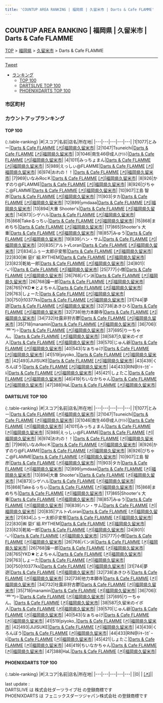 ```yaml
---
title: 'COUNTUP AREA RANKING | 福岡県 | 久留米市 | Darts & Cafe FLAMME'
---
```

## COUNTUP AREA RANKING | 福岡県 | 久留米市 | Darts & Cafe FLAMME

[TOP](/darts/rank/) > [福岡県](/darts/rank/福岡県/) > [久留米市](/darts/rank/福岡県/久留米市/) > Darts & Cafe FLAMME

___

<a href="https://twitter.com/share?ref_src=twsrc%5Etfw" data-text="COUNTUP AREA RANKING | 福岡県久留米市Darts & Cafe FLAMME" class="twitter-share-button" data-hashtags="DARTSLIVE,PHOENIXDARTS,darts,ダーツ" data-show-count="false">Tweet</a>

* [ランキング](#カウントアップランキング)
    * [TOP 100](#top-100)
    * [DARTSLIVE TOP 100](#dartslive-top-100)
    * [PHOENIXDARTS TOP 100](#phoenixdarts-top-100)

### 市区町村

<ul>

</ul>

### カウントアップランキング

#### TOP 100



{:.table-ranking}
|#|スコア|名前|店名|所在地|
|---|---|---|---|---|
|1|1077|<span class="rank-name-dl">とみー</span>|<a href="/darts/rank/shops/141f84ebbcd1264928032249b44395af.html">Darts & Cafe FLAMME</a> <a href="https://search.dartslive.com/jp/shop/141f84ebbcd1264928032249b44395af">[↗]</a>|<a href="/darts/rank/福岡県/久留米市">福岡県久留米市</a>|
|2|1047|<span class="rank-name-dl">Tsuneichi</span>|<a href="/darts/rank/shops/141f84ebbcd1264928032249b44395af.html">Darts & Cafe FLAMME</a> <a href="https://search.dartslive.com/jp/shop/141f84ebbcd1264928032249b44395af">[↗]</a>|<a href="/darts/rank/福岡県/久留米市">福岡県久留米市</a>|
|3|1046|<span class="rank-name-dl">南生46@成人(ﾅﾘﾄ)</span>|<a href="/darts/rank/shops/141f84ebbcd1264928032249b44395af.html">Darts & Cafe FLAMME</a> <a href="https://search.dartslive.com/jp/shop/141f84ebbcd1264928032249b44395af">[↗]</a>|<a href="/darts/rank/福岡県/久留米市">福岡県久留米市</a>|
|4|1011|<span class="rank-name-dl">みっちょまん</span>|<a href="/darts/rank/shops/141f84ebbcd1264928032249b44395af.html">Darts & Cafe FLAMME</a> <a href="https://search.dartslive.com/jp/shop/141f84ebbcd1264928032249b44395af">[↗]</a>|<a href="/darts/rank/福岡県/久留米市">福岡県久留米市</a>|
|5|989|<span class="rank-name-dl">えっしぃ@FLAMME</span>|<a href="/darts/rank/shops/141f84ebbcd1264928032249b44395af.html">Darts & Cafe FLAMME</a> <a href="https://search.dartslive.com/jp/shop/141f84ebbcd1264928032249b44395af">[↗]</a>|<a href="/darts/rank/福岡県/久留米市">福岡県久留米市</a>|
|6|974|<span class="rank-name-dl">おれの！！</span>|<a href="/darts/rank/shops/141f84ebbcd1264928032249b44395af.html">Darts & Cafe FLAMME</a> <a href="https://search.dartslive.com/jp/shop/141f84ebbcd1264928032249b44395af">[↗]</a>|<a href="/darts/rank/福岡県/久留米市">福岡県久留米市</a>|
|7|969|<span class="rank-name-dl">いなみЯocＫ</span>|<a href="/darts/rank/shops/141f84ebbcd1264928032249b44395af.html">Darts & Cafe FLAMME</a> <a href="https://search.dartslive.com/jp/shop/141f84ebbcd1264928032249b44395af">[↗]</a>|<a href="/darts/rank/福岡県/久留米市">福岡県久留米市</a>|
|8|926|<span class="rank-name-dl">かずのり@FLAMME</span>|<a href="/darts/rank/shops/141f84ebbcd1264928032249b44395af.html">Darts & Cafe FLAMME</a> <a href="https://search.dartslive.com/jp/shop/141f84ebbcd1264928032249b44395af">[↗]</a>|<a href="/darts/rank/福岡県/久留米市">福岡県久留米市</a>|
|8|926|<span class="rank-name-dl">びちゃこ@FLAMME</span>|<a href="/darts/rank/shops/141f84ebbcd1264928032249b44395af.html">Darts & Cafe FLAMME</a> <a href="https://search.dartslive.com/jp/shop/141f84ebbcd1264928032249b44395af">[↗]</a>|<a href="/darts/rank/福岡県/久留米市">福岡県久留米市</a>|
|10|907|<span class="rank-name-dl">江島 智彦</span>|<a href="/darts/rank/shops/141f84ebbcd1264928032249b44395af.html">Darts & Cafe FLAMME</a> <a href="https://search.dartslive.com/jp/shop/141f84ebbcd1264928032249b44395af">[↗]</a>|<a href="/darts/rank/福岡県/久留米市">福岡県久留米市</a>|
|11|903|<span class="rank-name-dl">タカ</span>|<a href="/darts/rank/shops/141f84ebbcd1264928032249b44395af.html">Darts & Cafe FLAMME</a> <a href="https://search.dartslive.com/jp/shop/141f84ebbcd1264928032249b44395af">[↗]</a>|<a href="/darts/rank/福岡県/久留米市">福岡県久留米市</a>|
|12|899|<span class="rank-name-dl">ymdaaa</span>|<a href="/darts/rank/shops/141f84ebbcd1264928032249b44395af.html">Darts & Cafe FLAMME</a> <a href="https://search.dartslive.com/jp/shop/141f84ebbcd1264928032249b44395af">[↗]</a>|<a href="/darts/rank/福岡県/久留米市">福岡県久留米市</a>|
|13|894|<span class="rank-name-dl">大重 Shooter&#x27;s</span>|<a href="/darts/rank/shops/141f84ebbcd1264928032249b44395af.html">Darts & Cafe FLAMME</a> <a href="https://search.dartslive.com/jp/shop/141f84ebbcd1264928032249b44395af">[↗]</a>|<a href="/darts/rank/福岡県/久留米市">福岡県久留米市</a>|
|14|873|<span class="rank-name-dl">シゲハル</span>|<a href="/darts/rank/shops/141f84ebbcd1264928032249b44395af.html">Darts & Cafe FLAMME</a> <a href="https://search.dartslive.com/jp/shop/141f84ebbcd1264928032249b44395af">[↗]</a>|<a href="/darts/rank/福岡県/久留米市">福岡県久留米市</a>|
|15|868|<span class="rank-name-dl">Takeるっちぃ</span>|<a href="/darts/rank/shops/141f84ebbcd1264928032249b44395af.html">Darts & Cafe FLAMME</a> <a href="https://search.dartslive.com/jp/shop/141f84ebbcd1264928032249b44395af">[↗]</a>|<a href="/darts/rank/福岡県/久留米市">福岡県久留米市</a>|
|15|868|<span class="rank-name-dl">まめちち</span>|<a href="/darts/rank/shops/141f84ebbcd1264928032249b44395af.html">Darts & Cafe FLAMME</a> <a href="https://search.dartslive.com/jp/shop/141f84ebbcd1264928032249b44395af">[↗]</a>|<a href="/darts/rank/福岡県/久留米市">福岡県久留米市</a>|
|17|865|<span class="rank-name-dl">Shooter&#x27;s 大重</span>|<a href="/darts/rank/shops/141f84ebbcd1264928032249b44395af.html">Darts & Cafe FLAMME</a> <a href="https://search.dartslive.com/jp/shop/141f84ebbcd1264928032249b44395af">[↗]</a>|<a href="/darts/rank/福岡県/久留米市">福岡県久留米市</a>|
|18|857|<span class="rank-name-dl">みゅう</span>|<a href="/darts/rank/shops/141f84ebbcd1264928032249b44395af.html">Darts & Cafe FLAMME</a> <a href="https://search.dartslive.com/jp/shop/141f84ebbcd1264928032249b44395af">[↗]</a>|<a href="/darts/rank/福岡県/久留米市">福岡県久留米市</a>|
|19|839|<span class="rank-name-dl">ハン・サム</span>|<a href="/darts/rank/shops/141f84ebbcd1264928032249b44395af.html">Darts & Cafe FLAMME</a> <a href="https://search.dartslive.com/jp/shop/141f84ebbcd1264928032249b44395af">[↗]</a>|<a href="/darts/rank/福岡県/久留米市">福岡県久留米市</a>|
|20|835|<span class="rank-name-dl">アルト√Loran</span>|<a href="/darts/rank/shops/141f84ebbcd1264928032249b44395af.html">Darts & Cafe FLAMME</a> <a href="https://search.dartslive.com/jp/shop/141f84ebbcd1264928032249b44395af">[↗]</a>|<a href="/darts/rank/福岡県/久留米市">福岡県久留米市</a>|
|21|834|<span class="rank-name-dl">ふぅー太郎＠変態</span>|<a href="/darts/rank/shops/141f84ebbcd1264928032249b44395af.html">Darts & Cafe FLAMME</a> <a href="https://search.dartslive.com/jp/shop/141f84ebbcd1264928032249b44395af">[↗]</a>|<a href="/darts/rank/福岡県/久留米市">福岡県久留米市</a>|
|22|830|<span class="rank-name-dl">㈱ 惡ﾀﾞ組.RYTHEM</span>|<a href="/darts/rank/shops/141f84ebbcd1264928032249b44395af.html">Darts & Cafe FLAMME</a> <a href="https://search.dartslive.com/jp/shop/141f84ebbcd1264928032249b44395af">[↗]</a>|<a href="/darts/rank/福岡県/久留米市">福岡県久留米市</a>|
|23|823|<span class="rank-name-dl">乾祐一郎</span>|<a href="/darts/rank/shops/141f84ebbcd1264928032249b44395af.html">Darts & Cafe FLAMME</a> <a href="https://search.dartslive.com/jp/shop/141f84ebbcd1264928032249b44395af">[↗]</a>|<a href="/darts/rank/福岡県/久留米市">福岡県久留米市</a>|
|24|801|<span class="rank-name-dl">( ◜ᴗ◝)</span>|<a href="/darts/rank/shops/141f84ebbcd1264928032249b44395af.html">Darts & Cafe FLAMME</a> <a href="https://search.dartslive.com/jp/shop/141f84ebbcd1264928032249b44395af">[↗]</a>|<a href="/darts/rank/福岡県/久留米市">福岡県久留米市</a>|
|25|777|<span class="rank-name-dl">小僧</span>|<a href="/darts/rank/shops/141f84ebbcd1264928032249b44395af.html">Darts & Cafe FLAMME</a> <a href="https://search.dartslive.com/jp/shop/141f84ebbcd1264928032249b44395af">[↗]</a>|<a href="/darts/rank/福岡県/久留米市">福岡県久留米市</a>|
|26|768|<span class="rank-name-dl">パン派</span>|<a href="/darts/rank/shops/141f84ebbcd1264928032249b44395af.html">Darts & Cafe FLAMME</a> <a href="https://search.dartslive.com/jp/shop/141f84ebbcd1264928032249b44395af">[↗]</a>|<a href="/darts/rank/福岡県/久留米市">福岡県久留米市</a>|
|26|768|<span class="rank-name-dl">躁一郎</span>|<a href="/darts/rank/shops/141f84ebbcd1264928032249b44395af.html">Darts & Cafe FLAMME</a> <a href="https://search.dartslive.com/jp/shop/141f84ebbcd1264928032249b44395af">[↗]</a>|<a href="/darts/rank/福岡県/久留米市">福岡県久留米市</a>|
|28|765|<span class="rank-name-dl">YKD★とよちゃん</span>|<a href="/darts/rank/shops/141f84ebbcd1264928032249b44395af.html">Darts & Cafe FLAMME</a> <a href="https://search.dartslive.com/jp/shop/141f84ebbcd1264928032249b44395af">[↗]</a>|<a href="/darts/rank/福岡県/久留米市">福岡県久留米市</a>|
|29|763|<span class="rank-name-dl">しょーた</span>|<a href="/darts/rank/shops/141f84ebbcd1264928032249b44395af.html">Darts & Cafe FLAMME</a> <a href="https://search.dartslive.com/jp/shop/141f84ebbcd1264928032249b44395af">[↗]</a>|<a href="/darts/rank/福岡県/久留米市">福岡県久留米市</a>|
|30|750|<span class="rank-name-dl">t10377ks</span>|<a href="/darts/rank/shops/141f84ebbcd1264928032249b44395af.html">Darts & Cafe FLAMME</a> <a href="https://search.dartslive.com/jp/shop/141f84ebbcd1264928032249b44395af">[↗]</a>|<a href="/darts/rank/福岡県/久留米市">福岡県久留米市</a>|
|31|744|<span class="rank-name-dl">夢遊</span>|<a href="/darts/rank/shops/141f84ebbcd1264928032249b44395af.html">Darts & Cafe FLAMME</a> <a href="https://search.dartslive.com/jp/shop/141f84ebbcd1264928032249b44395af">[↗]</a>|<a href="/darts/rank/福岡県/久留米市">福岡県久留米市</a>|
|32|738|<span class="rank-name-dl">あきひろ</span>|<a href="/darts/rank/shops/141f84ebbcd1264928032249b44395af.html">Darts & Cafe FLAMME</a> <a href="https://search.dartslive.com/jp/shop/141f84ebbcd1264928032249b44395af">[↗]</a>|<a href="/darts/rank/福岡県/久留米市">福岡県久留米市</a>|
|32|738|<span class="rank-name-dl">他力本願寺</span>|<a href="/darts/rank/shops/141f84ebbcd1264928032249b44395af.html">Darts & Cafe FLAMME</a> <a href="https://search.dartslive.com/jp/shop/141f84ebbcd1264928032249b44395af">[↗]</a>|<a href="/darts/rank/福岡県/久留米市">福岡県久留米市</a>|
|34|732|<span class="rank-name-dl">吐露非狩古鬱</span>|<a href="/darts/rank/shops/141f84ebbcd1264928032249b44395af.html">Darts & Cafe FLAMME</a> <a href="https://search.dartslive.com/jp/shop/141f84ebbcd1264928032249b44395af">[↗]</a>|<a href="/darts/rank/福岡県/久留米市">福岡県久留米市</a>|
|35|718|<span class="rank-name-dl">manamin</span>|<a href="/darts/rank/shops/141f84ebbcd1264928032249b44395af.html">Darts & Cafe FLAMME</a> <a href="https://search.dartslive.com/jp/shop/141f84ebbcd1264928032249b44395af">[↗]</a>|<a href="/darts/rank/福岡県/久留米市">福岡県久留米市</a>|
|36|706|<span class="rank-name-dl">( ´罒`*)✧</span>|<a href="/darts/rank/shops/141f84ebbcd1264928032249b44395af.html">Darts & Cafe FLAMME</a> <a href="https://search.dartslive.com/jp/shop/141f84ebbcd1264928032249b44395af">[↗]</a>|<a href="/darts/rank/福岡県/久留米市">福岡県久留米市</a>|
|37|695|<span class="rank-name-dl">りーちゃん。</span>|<a href="/darts/rank/shops/141f84ebbcd1264928032249b44395af.html">Darts & Cafe FLAMME</a> <a href="https://search.dartslive.com/jp/shop/141f84ebbcd1264928032249b44395af">[↗]</a>|<a href="/darts/rank/福岡県/久留米市">福岡県久留米市</a>|
|38|587|<span class="rank-name-dl">久留米のイボ人</span>|<a href="/darts/rank/shops/141f84ebbcd1264928032249b44395af.html">Darts & Cafe FLAMME</a> <a href="https://search.dartslive.com/jp/shop/141f84ebbcd1264928032249b44395af">[↗]</a>|<a href="/darts/rank/福岡県/久留米市">福岡県久留米市</a>|
|39|570|<span class="rank-name-dl">じゅん爺</span>|<a href="/darts/rank/shops/141f84ebbcd1264928032249b44395af.html">Darts & Cafe FLAMME</a> <a href="https://search.dartslive.com/jp/shop/141f84ebbcd1264928032249b44395af">[↗]</a>|<a href="/darts/rank/福岡県/久留米市">福岡県久留米市</a>|
|40|543|<span class="rank-name-dl">なぁちゅけ</span>|<a href="/darts/rank/shops/141f84ebbcd1264928032249b44395af.html">Darts & Cafe FLAMME</a> <a href="https://search.dartslive.com/jp/shop/141f84ebbcd1264928032249b44395af">[↗]</a>|<a href="/darts/rank/福岡県/久留米市">福岡県久留米市</a>|
|41|519|<span class="rank-name-dl">piyoko_</span>|<a href="/darts/rank/shops/141f84ebbcd1264928032249b44395af.html">Darts & Cafe FLAMME</a> <a href="https://search.dartslive.com/jp/shop/141f84ebbcd1264928032249b44395af">[↗]</a>|<a href="/darts/rank/福岡県/久留米市">福岡県久留米市</a>|
|42|493|<span class="rank-name-dl">JIJISUKE</span>|<a href="/darts/rank/shops/141f84ebbcd1264928032249b44395af.html">Darts & Cafe FLAMME</a> <a href="https://search.dartslive.com/jp/shop/141f84ebbcd1264928032249b44395af">[↗]</a>|<a href="/darts/rank/福岡県/久留米市">福岡県久留米市</a>|
|43|439|<span class="rank-name-dl">くろんぼう</span>|<a href="/darts/rank/shops/141f84ebbcd1264928032249b44395af.html">Darts & Cafe FLAMME</a> <a href="https://search.dartslive.com/jp/shop/141f84ebbcd1264928032249b44395af">[↗]</a>|<a href="/darts/rank/福岡県/久留米市">福岡県久留米市</a>|
|44|433|<span class="rank-name-dl">RIN@ﾃｷｰﾗｶﾞｰﾙ</span>|<a href="/darts/rank/shops/141f84ebbcd1264928032249b44395af.html">Darts & Cafe FLAMME</a> <a href="https://search.dartslive.com/jp/shop/141f84ebbcd1264928032249b44395af">[↗]</a>|<a href="/darts/rank/福岡県/久留米市">福岡県久留米市</a>|
|45|421|<span class="rank-name-dl">しょたこ</span>|<a href="/darts/rank/shops/141f84ebbcd1264928032249b44395af.html">Darts & Cafe FLAMME</a> <a href="https://search.dartslive.com/jp/shop/141f84ebbcd1264928032249b44395af">[↗]</a>|<a href="/darts/rank/福岡県/久留米市">福岡県久留米市</a>|
|46|419|<span class="rank-name-dl">ちいなかちゃん</span>|<a href="/darts/rank/shops/141f84ebbcd1264928032249b44395af.html">Darts & Cafe FLAMME</a> <a href="https://search.dartslive.com/jp/shop/141f84ebbcd1264928032249b44395af">[↗]</a>|<a href="/darts/rank/福岡県/久留米市">福岡県久留米市</a>|
|47|388|<span class="rank-name-dl">HaL</span>|<a href="/darts/rank/shops/141f84ebbcd1264928032249b44395af.html">Darts & Cafe FLAMME</a> <a href="https://search.dartslive.com/jp/shop/141f84ebbcd1264928032249b44395af">[↗]</a>|<a href="/darts/rank/福岡県/久留米市">福岡県久留米市</a>|


#### DARTSLIVE TOP 100



{:.table-ranking}
|#|スコア|名前|店名|所在地|
|---|---|---|---|---|
|1|1077|<span class="rank-name-dl">とみー</span>|<a href="/darts/rank/shops/141f84ebbcd1264928032249b44395af.html">Darts & Cafe FLAMME</a> <a href="https://search.dartslive.com/jp/shop/141f84ebbcd1264928032249b44395af">[↗]</a>|<a href="/darts/rank/福岡県/久留米市">福岡県久留米市</a>|
|2|1047|<span class="rank-name-dl">Tsuneichi</span>|<a href="/darts/rank/shops/141f84ebbcd1264928032249b44395af.html">Darts & Cafe FLAMME</a> <a href="https://search.dartslive.com/jp/shop/141f84ebbcd1264928032249b44395af">[↗]</a>|<a href="/darts/rank/福岡県/久留米市">福岡県久留米市</a>|
|3|1046|<span class="rank-name-dl">南生46@成人(ﾅﾘﾄ)</span>|<a href="/darts/rank/shops/141f84ebbcd1264928032249b44395af.html">Darts & Cafe FLAMME</a> <a href="https://search.dartslive.com/jp/shop/141f84ebbcd1264928032249b44395af">[↗]</a>|<a href="/darts/rank/福岡県/久留米市">福岡県久留米市</a>|
|4|1011|<span class="rank-name-dl">みっちょまん</span>|<a href="/darts/rank/shops/141f84ebbcd1264928032249b44395af.html">Darts & Cafe FLAMME</a> <a href="https://search.dartslive.com/jp/shop/141f84ebbcd1264928032249b44395af">[↗]</a>|<a href="/darts/rank/福岡県/久留米市">福岡県久留米市</a>|
|5|989|<span class="rank-name-dl">えっしぃ@FLAMME</span>|<a href="/darts/rank/shops/141f84ebbcd1264928032249b44395af.html">Darts & Cafe FLAMME</a> <a href="https://search.dartslive.com/jp/shop/141f84ebbcd1264928032249b44395af">[↗]</a>|<a href="/darts/rank/福岡県/久留米市">福岡県久留米市</a>|
|6|974|<span class="rank-name-dl">おれの！！</span>|<a href="/darts/rank/shops/141f84ebbcd1264928032249b44395af.html">Darts & Cafe FLAMME</a> <a href="https://search.dartslive.com/jp/shop/141f84ebbcd1264928032249b44395af">[↗]</a>|<a href="/darts/rank/福岡県/久留米市">福岡県久留米市</a>|
|7|969|<span class="rank-name-dl">いなみЯocＫ</span>|<a href="/darts/rank/shops/141f84ebbcd1264928032249b44395af.html">Darts & Cafe FLAMME</a> <a href="https://search.dartslive.com/jp/shop/141f84ebbcd1264928032249b44395af">[↗]</a>|<a href="/darts/rank/福岡県/久留米市">福岡県久留米市</a>|
|8|926|<span class="rank-name-dl">かずのり@FLAMME</span>|<a href="/darts/rank/shops/141f84ebbcd1264928032249b44395af.html">Darts & Cafe FLAMME</a> <a href="https://search.dartslive.com/jp/shop/141f84ebbcd1264928032249b44395af">[↗]</a>|<a href="/darts/rank/福岡県/久留米市">福岡県久留米市</a>|
|8|926|<span class="rank-name-dl">びちゃこ@FLAMME</span>|<a href="/darts/rank/shops/141f84ebbcd1264928032249b44395af.html">Darts & Cafe FLAMME</a> <a href="https://search.dartslive.com/jp/shop/141f84ebbcd1264928032249b44395af">[↗]</a>|<a href="/darts/rank/福岡県/久留米市">福岡県久留米市</a>|
|10|907|<span class="rank-name-dl">江島 智彦</span>|<a href="/darts/rank/shops/141f84ebbcd1264928032249b44395af.html">Darts & Cafe FLAMME</a> <a href="https://search.dartslive.com/jp/shop/141f84ebbcd1264928032249b44395af">[↗]</a>|<a href="/darts/rank/福岡県/久留米市">福岡県久留米市</a>|
|11|903|<span class="rank-name-dl">タカ</span>|<a href="/darts/rank/shops/141f84ebbcd1264928032249b44395af.html">Darts & Cafe FLAMME</a> <a href="https://search.dartslive.com/jp/shop/141f84ebbcd1264928032249b44395af">[↗]</a>|<a href="/darts/rank/福岡県/久留米市">福岡県久留米市</a>|
|12|899|<span class="rank-name-dl">ymdaaa</span>|<a href="/darts/rank/shops/141f84ebbcd1264928032249b44395af.html">Darts & Cafe FLAMME</a> <a href="https://search.dartslive.com/jp/shop/141f84ebbcd1264928032249b44395af">[↗]</a>|<a href="/darts/rank/福岡県/久留米市">福岡県久留米市</a>|
|13|894|<span class="rank-name-dl">大重 Shooter&#x27;s</span>|<a href="/darts/rank/shops/141f84ebbcd1264928032249b44395af.html">Darts & Cafe FLAMME</a> <a href="https://search.dartslive.com/jp/shop/141f84ebbcd1264928032249b44395af">[↗]</a>|<a href="/darts/rank/福岡県/久留米市">福岡県久留米市</a>|
|14|873|<span class="rank-name-dl">シゲハル</span>|<a href="/darts/rank/shops/141f84ebbcd1264928032249b44395af.html">Darts & Cafe FLAMME</a> <a href="https://search.dartslive.com/jp/shop/141f84ebbcd1264928032249b44395af">[↗]</a>|<a href="/darts/rank/福岡県/久留米市">福岡県久留米市</a>|
|15|868|<span class="rank-name-dl">Takeるっちぃ</span>|<a href="/darts/rank/shops/141f84ebbcd1264928032249b44395af.html">Darts & Cafe FLAMME</a> <a href="https://search.dartslive.com/jp/shop/141f84ebbcd1264928032249b44395af">[↗]</a>|<a href="/darts/rank/福岡県/久留米市">福岡県久留米市</a>|
|15|868|<span class="rank-name-dl">まめちち</span>|<a href="/darts/rank/shops/141f84ebbcd1264928032249b44395af.html">Darts & Cafe FLAMME</a> <a href="https://search.dartslive.com/jp/shop/141f84ebbcd1264928032249b44395af">[↗]</a>|<a href="/darts/rank/福岡県/久留米市">福岡県久留米市</a>|
|17|865|<span class="rank-name-dl">Shooter&#x27;s 大重</span>|<a href="/darts/rank/shops/141f84ebbcd1264928032249b44395af.html">Darts & Cafe FLAMME</a> <a href="https://search.dartslive.com/jp/shop/141f84ebbcd1264928032249b44395af">[↗]</a>|<a href="/darts/rank/福岡県/久留米市">福岡県久留米市</a>|
|18|857|<span class="rank-name-dl">みゅう</span>|<a href="/darts/rank/shops/141f84ebbcd1264928032249b44395af.html">Darts & Cafe FLAMME</a> <a href="https://search.dartslive.com/jp/shop/141f84ebbcd1264928032249b44395af">[↗]</a>|<a href="/darts/rank/福岡県/久留米市">福岡県久留米市</a>|
|19|839|<span class="rank-name-dl">ハン・サム</span>|<a href="/darts/rank/shops/141f84ebbcd1264928032249b44395af.html">Darts & Cafe FLAMME</a> <a href="https://search.dartslive.com/jp/shop/141f84ebbcd1264928032249b44395af">[↗]</a>|<a href="/darts/rank/福岡県/久留米市">福岡県久留米市</a>|
|20|835|<span class="rank-name-dl">アルト√Loran</span>|<a href="/darts/rank/shops/141f84ebbcd1264928032249b44395af.html">Darts & Cafe FLAMME</a> <a href="https://search.dartslive.com/jp/shop/141f84ebbcd1264928032249b44395af">[↗]</a>|<a href="/darts/rank/福岡県/久留米市">福岡県久留米市</a>|
|21|834|<span class="rank-name-dl">ふぅー太郎＠変態</span>|<a href="/darts/rank/shops/141f84ebbcd1264928032249b44395af.html">Darts & Cafe FLAMME</a> <a href="https://search.dartslive.com/jp/shop/141f84ebbcd1264928032249b44395af">[↗]</a>|<a href="/darts/rank/福岡県/久留米市">福岡県久留米市</a>|
|22|830|<span class="rank-name-dl">㈱ 惡ﾀﾞ組.RYTHEM</span>|<a href="/darts/rank/shops/141f84ebbcd1264928032249b44395af.html">Darts & Cafe FLAMME</a> <a href="https://search.dartslive.com/jp/shop/141f84ebbcd1264928032249b44395af">[↗]</a>|<a href="/darts/rank/福岡県/久留米市">福岡県久留米市</a>|
|23|823|<span class="rank-name-dl">乾祐一郎</span>|<a href="/darts/rank/shops/141f84ebbcd1264928032249b44395af.html">Darts & Cafe FLAMME</a> <a href="https://search.dartslive.com/jp/shop/141f84ebbcd1264928032249b44395af">[↗]</a>|<a href="/darts/rank/福岡県/久留米市">福岡県久留米市</a>|
|24|801|<span class="rank-name-dl">( ◜ᴗ◝)</span>|<a href="/darts/rank/shops/141f84ebbcd1264928032249b44395af.html">Darts & Cafe FLAMME</a> <a href="https://search.dartslive.com/jp/shop/141f84ebbcd1264928032249b44395af">[↗]</a>|<a href="/darts/rank/福岡県/久留米市">福岡県久留米市</a>|
|25|777|<span class="rank-name-dl">小僧</span>|<a href="/darts/rank/shops/141f84ebbcd1264928032249b44395af.html">Darts & Cafe FLAMME</a> <a href="https://search.dartslive.com/jp/shop/141f84ebbcd1264928032249b44395af">[↗]</a>|<a href="/darts/rank/福岡県/久留米市">福岡県久留米市</a>|
|26|768|<span class="rank-name-dl">パン派</span>|<a href="/darts/rank/shops/141f84ebbcd1264928032249b44395af.html">Darts & Cafe FLAMME</a> <a href="https://search.dartslive.com/jp/shop/141f84ebbcd1264928032249b44395af">[↗]</a>|<a href="/darts/rank/福岡県/久留米市">福岡県久留米市</a>|
|26|768|<span class="rank-name-dl">躁一郎</span>|<a href="/darts/rank/shops/141f84ebbcd1264928032249b44395af.html">Darts & Cafe FLAMME</a> <a href="https://search.dartslive.com/jp/shop/141f84ebbcd1264928032249b44395af">[↗]</a>|<a href="/darts/rank/福岡県/久留米市">福岡県久留米市</a>|
|28|765|<span class="rank-name-dl">YKD★とよちゃん</span>|<a href="/darts/rank/shops/141f84ebbcd1264928032249b44395af.html">Darts & Cafe FLAMME</a> <a href="https://search.dartslive.com/jp/shop/141f84ebbcd1264928032249b44395af">[↗]</a>|<a href="/darts/rank/福岡県/久留米市">福岡県久留米市</a>|
|29|763|<span class="rank-name-dl">しょーた</span>|<a href="/darts/rank/shops/141f84ebbcd1264928032249b44395af.html">Darts & Cafe FLAMME</a> <a href="https://search.dartslive.com/jp/shop/141f84ebbcd1264928032249b44395af">[↗]</a>|<a href="/darts/rank/福岡県/久留米市">福岡県久留米市</a>|
|30|750|<span class="rank-name-dl">t10377ks</span>|<a href="/darts/rank/shops/141f84ebbcd1264928032249b44395af.html">Darts & Cafe FLAMME</a> <a href="https://search.dartslive.com/jp/shop/141f84ebbcd1264928032249b44395af">[↗]</a>|<a href="/darts/rank/福岡県/久留米市">福岡県久留米市</a>|
|31|744|<span class="rank-name-dl">夢遊</span>|<a href="/darts/rank/shops/141f84ebbcd1264928032249b44395af.html">Darts & Cafe FLAMME</a> <a href="https://search.dartslive.com/jp/shop/141f84ebbcd1264928032249b44395af">[↗]</a>|<a href="/darts/rank/福岡県/久留米市">福岡県久留米市</a>|
|32|738|<span class="rank-name-dl">あきひろ</span>|<a href="/darts/rank/shops/141f84ebbcd1264928032249b44395af.html">Darts & Cafe FLAMME</a> <a href="https://search.dartslive.com/jp/shop/141f84ebbcd1264928032249b44395af">[↗]</a>|<a href="/darts/rank/福岡県/久留米市">福岡県久留米市</a>|
|32|738|<span class="rank-name-dl">他力本願寺</span>|<a href="/darts/rank/shops/141f84ebbcd1264928032249b44395af.html">Darts & Cafe FLAMME</a> <a href="https://search.dartslive.com/jp/shop/141f84ebbcd1264928032249b44395af">[↗]</a>|<a href="/darts/rank/福岡県/久留米市">福岡県久留米市</a>|
|34|732|<span class="rank-name-dl">吐露非狩古鬱</span>|<a href="/darts/rank/shops/141f84ebbcd1264928032249b44395af.html">Darts & Cafe FLAMME</a> <a href="https://search.dartslive.com/jp/shop/141f84ebbcd1264928032249b44395af">[↗]</a>|<a href="/darts/rank/福岡県/久留米市">福岡県久留米市</a>|
|35|718|<span class="rank-name-dl">manamin</span>|<a href="/darts/rank/shops/141f84ebbcd1264928032249b44395af.html">Darts & Cafe FLAMME</a> <a href="https://search.dartslive.com/jp/shop/141f84ebbcd1264928032249b44395af">[↗]</a>|<a href="/darts/rank/福岡県/久留米市">福岡県久留米市</a>|
|36|706|<span class="rank-name-dl">( ´罒`*)✧</span>|<a href="/darts/rank/shops/141f84ebbcd1264928032249b44395af.html">Darts & Cafe FLAMME</a> <a href="https://search.dartslive.com/jp/shop/141f84ebbcd1264928032249b44395af">[↗]</a>|<a href="/darts/rank/福岡県/久留米市">福岡県久留米市</a>|
|37|695|<span class="rank-name-dl">りーちゃん。</span>|<a href="/darts/rank/shops/141f84ebbcd1264928032249b44395af.html">Darts & Cafe FLAMME</a> <a href="https://search.dartslive.com/jp/shop/141f84ebbcd1264928032249b44395af">[↗]</a>|<a href="/darts/rank/福岡県/久留米市">福岡県久留米市</a>|
|38|587|<span class="rank-name-dl">久留米のイボ人</span>|<a href="/darts/rank/shops/141f84ebbcd1264928032249b44395af.html">Darts & Cafe FLAMME</a> <a href="https://search.dartslive.com/jp/shop/141f84ebbcd1264928032249b44395af">[↗]</a>|<a href="/darts/rank/福岡県/久留米市">福岡県久留米市</a>|
|39|570|<span class="rank-name-dl">じゅん爺</span>|<a href="/darts/rank/shops/141f84ebbcd1264928032249b44395af.html">Darts & Cafe FLAMME</a> <a href="https://search.dartslive.com/jp/shop/141f84ebbcd1264928032249b44395af">[↗]</a>|<a href="/darts/rank/福岡県/久留米市">福岡県久留米市</a>|
|40|543|<span class="rank-name-dl">なぁちゅけ</span>|<a href="/darts/rank/shops/141f84ebbcd1264928032249b44395af.html">Darts & Cafe FLAMME</a> <a href="https://search.dartslive.com/jp/shop/141f84ebbcd1264928032249b44395af">[↗]</a>|<a href="/darts/rank/福岡県/久留米市">福岡県久留米市</a>|
|41|519|<span class="rank-name-dl">piyoko_</span>|<a href="/darts/rank/shops/141f84ebbcd1264928032249b44395af.html">Darts & Cafe FLAMME</a> <a href="https://search.dartslive.com/jp/shop/141f84ebbcd1264928032249b44395af">[↗]</a>|<a href="/darts/rank/福岡県/久留米市">福岡県久留米市</a>|
|42|493|<span class="rank-name-dl">JIJISUKE</span>|<a href="/darts/rank/shops/141f84ebbcd1264928032249b44395af.html">Darts & Cafe FLAMME</a> <a href="https://search.dartslive.com/jp/shop/141f84ebbcd1264928032249b44395af">[↗]</a>|<a href="/darts/rank/福岡県/久留米市">福岡県久留米市</a>|
|43|439|<span class="rank-name-dl">くろんぼう</span>|<a href="/darts/rank/shops/141f84ebbcd1264928032249b44395af.html">Darts & Cafe FLAMME</a> <a href="https://search.dartslive.com/jp/shop/141f84ebbcd1264928032249b44395af">[↗]</a>|<a href="/darts/rank/福岡県/久留米市">福岡県久留米市</a>|
|44|433|<span class="rank-name-dl">RIN@ﾃｷｰﾗｶﾞｰﾙ</span>|<a href="/darts/rank/shops/141f84ebbcd1264928032249b44395af.html">Darts & Cafe FLAMME</a> <a href="https://search.dartslive.com/jp/shop/141f84ebbcd1264928032249b44395af">[↗]</a>|<a href="/darts/rank/福岡県/久留米市">福岡県久留米市</a>|
|45|421|<span class="rank-name-dl">しょたこ</span>|<a href="/darts/rank/shops/141f84ebbcd1264928032249b44395af.html">Darts & Cafe FLAMME</a> <a href="https://search.dartslive.com/jp/shop/141f84ebbcd1264928032249b44395af">[↗]</a>|<a href="/darts/rank/福岡県/久留米市">福岡県久留米市</a>|
|46|419|<span class="rank-name-dl">ちいなかちゃん</span>|<a href="/darts/rank/shops/141f84ebbcd1264928032249b44395af.html">Darts & Cafe FLAMME</a> <a href="https://search.dartslive.com/jp/shop/141f84ebbcd1264928032249b44395af">[↗]</a>|<a href="/darts/rank/福岡県/久留米市">福岡県久留米市</a>|
|47|388|<span class="rank-name-dl">HaL</span>|<a href="/darts/rank/shops/141f84ebbcd1264928032249b44395af.html">Darts & Cafe FLAMME</a> <a href="https://search.dartslive.com/jp/shop/141f84ebbcd1264928032249b44395af">[↗]</a>|<a href="/darts/rank/福岡県/久留米市">福岡県久留米市</a>|


#### PHOENIXDARTS TOP 100



{:.table-ranking}
|#|スコア|名前|店名|所在地|
|---|---|---|---|---|
||0|<span class="rank-name-dl"> </span>|<a href="/darts/rank/shops/.html"></a> <a href="">[↗]</a>|<a href="/darts/rank//"></a>|


<div class="footer border-top border-gray-light mt-5 pt-3 text-right text-gray">
    last update : <span style="font-weight: italic" id="foot_last_modified"></span><br />
    DARTSLIVE は 株式会社ダーツライブ社 の登録商標です<br />
    PHOENIXDARTS は フェニックスダーツジャパン株式会社 の登録商標です<br />
</div>

<script src="https://cdnjs.cloudflare.com/ajax/libs/jquery.tablesorter/2.31.3/js/jquery.tablesorter.min.js" integrity="sha512-qzgd5cYSZcosqpzpn7zF2ZId8f/8CHmFKZ8j7mU4OUXTNRd5g+ZHBPsgKEwoqxCtdQvExE5LprwwPAgoicguNg==" crossorigin="anonymous" referrerpolicy="no-referrer"></script>
<link rel="stylesheet" href="https://cdnjs.cloudflare.com/ajax/libs/jquery.tablesorter/2.31.3/css/theme.default.min.css" integrity="sha512-wghhOJkjQX0Lh3NSWvNKeZ0ZpNn+SPVXX1Qyc9OCaogADktxrBiBdKGDoqVUOyhStvMBmJQ8ZdMHiR3wuEq8+w==" crossorigin="anonymous" referrerpolicy="no-referrer" />
<script>
$(function() {
    $(".table-ranking").tablesorter({sortList:[[0, 0]]});
    $("#foot_last_modified").text(formatDate(new Date(document.lastModified), 'yyyy-MM-dd HH:mm:ss'));
});
</script>

<script async src="https://platform.twitter.com/widgets.js" charset="utf-8"></script>